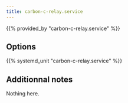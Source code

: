 ```yaml
---
title: carbon-c-relay.service
---
```


{{% provided_by "carbon-c-relay.service" %}}

## Options

{{% systemd_unit "carbon-c-relay.service" %}}

## Additionnal notes

Nothing here.